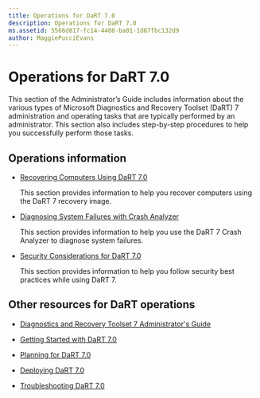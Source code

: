 ```yaml
---
title: Operations for DaRT 7.0
description: Operations for DaRT 7.0
ms.assetid: 5566d817-fc14-4408-ba01-1d87fbc132d9
author: MaggiePucciEvans
---
```


# Operations for DaRT 7.0


This section of the Administrator’s Guide includes information about the various types of Microsoft Diagnostics and Recovery Toolset (DaRT) 7 administration and operating tasks that are typically performed by an administrator. This section also includes step-by-step procedures to help you successfully perform those tasks.

## Operations information


-   [Recovering Computers Using DaRT 7.0](recovering-computers-using-dart-70-dart-7.md)

    This section provides information to help you recover computers using the DaRT 7 recovery image.

-   [Diagnosing System Failures with Crash Analyzer](diagnosing-system-failures-with-crash-analyzer--dart-7.md)

    This section provides information to help you use the DaRT 7 Crash Analyzer to diagnose system failures.

-   [Security Considerations for DaRT 7.0](security-considerations-for-dart-70-dart-7.md)

    This section provides information to help you follow security best practices while using DaRT 7.

## Other resources for DaRT operations


-   [Diagnostics and Recovery Toolset 7 Administrator's Guide](index.md)

-   [Getting Started with DaRT 7.0](getting-started-with-dart-70-new-ia.md)

-   [Planning for DaRT 7.0](planning-for-dart-70-new-ia.md)

-   [Deploying DaRT 7.0](deploying-dart-70-new-ia.md)

-   [Troubleshooting DaRT 7.0](troubleshooting-dart-70-new-ia.md)

 

 





